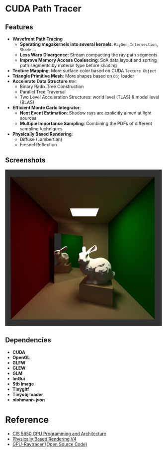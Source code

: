 CUDA Path Tracer
================

## Features
- **Wavefront Path Tracing**
  - **Sperating megakernels into several kernels**: `RayGen`, `Intersection`, `Shade` ...
  - **Less Warp Divergence**: Stream compacting the ray path segments 
  - **Improve Memory Access Coalescing**: SoA data layout and sorting path segments by material type before shading
- **Texture Mapping**: More surface color based on CUDA `Texture Object`
- **Triangle Primitive Mesh**: More shapes based on `Obj` loader 
- **Accelerate Data Structure** `BVH`: 
  - Binary Radix Tree Construction
  - Parallel Tree Traversal
  - Two Level Acceleration Structures: world level (TLAS) & model level (BLAS)
- **Efficient Monte Carlo Integrator**: 
  - **Next Event Estimation**: Shadow rays are explicitly aimed at light sources
  - **Multiple Importance Sampling**: Combining the PDFs of different sampling techniques
- **Physically Based Rendering**:
  - Diffuse (Lambertian)
  - Fresnel Reflection

## Screenshots

![bunny_1024spp](./assets/bunny_1024spp.png)

## Dependencies

- **CUDA**
- **OpenGL**
- **GLFW**
- **GLEW**
- **GLM**
- **ImGui**
- **Stb Image**
- **Tinygltf**
- **Tinyobj loader**
- **nlohmann-json**

# Reference
- [CIS 5650 GPU Programming and Architecture](https://cis5650-fall-2024.github.io/)
- [Physically Based Rendering V4](https://www.pbr-book.org/4ed/contents)
- [GPU-Raytracer (Open Source Code)](https://github.com/jan-van-bergen/GPU-Raytracer)

